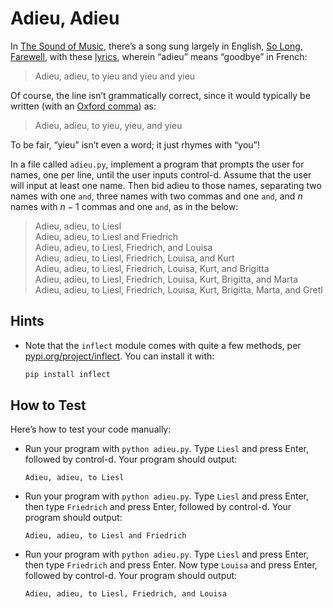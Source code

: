 # Adieu, Adieu

In [The Sound of Music](https://en.wikipedia.org/wiki/The_Sound_of_Music_(film)), there’s a song sung largely in English, [So Long, Farewell](https://www.youtube.com/watch?v=Qy9_lfjQopU), with these [lyrics](https://www.lyrics.com/lyric/3998488/Julie+Andrews/So+Long%2C+Farewell), wherein “adieu” means “goodbye” in French:

> Adieu, adieu, to yieu and yieu and yieu

Of course, the line isn’t grammatically correct, since it would typically be written (with an [Oxford comma](https://en.wikipedia.org/wiki/Serial_comma)) as:

> Adieu, adieu, to yieu, yieu, and yieu

To be fair, “yieu” isn’t even a word; it just rhymes with “you”!

In a file called `adieu.py`, implement a program that prompts the user for names, one per line, until the user inputs control-d. Assume that the user will input at least one name. Then bid adieu to those names, separating two names with one `and`, three names with two commas and one `and`, and $n$ names with $n-1$ commas and one `and`, as in the below:

> Adieu, adieu, to Liesl  
> Adieu, adieu, to Liesl and Friedrich  
> Adieu, adieu, to Liesl, Friedrich, and Louisa  
> Adieu, adieu, to Liesl, Friedrich, Louisa, and Kurt  
> Adieu, adieu, to Liesl, Friedrich, Louisa, Kurt, and Brigitta  
> Adieu, adieu, to Liesl, Friedrich, Louisa, Kurt, Brigitta, and Marta  
> Adieu, adieu, to Liesl, Friedrich, Louisa, Kurt, Brigitta, Marta, and Gretl

## Hints

- Note that the `inflect` module comes with quite a few methods, per [pypi.org/project/inflect](https://pypi.org/project/inflect/). You can install it with:

    ```bash
    pip install inflect
    ```

## How to Test

Here’s how to test your code manually:

- Run your program with `python adieu.py`. Type `Liesl` and press Enter, followed by control-d. Your program should output:

    ```
    Adieu, adieu, to Liesl 
    ```

- Run your program with `python adieu.py`. Type `Liesl` and press Enter, then type `Friedrich` and press Enter, followed by control-d. Your program should output:

    ```
    Adieu, adieu, to Liesl and Friedrich
    ```

- Run your program with `python adieu.py`. Type `Liesl` and press Enter, then type `Friedrich` and press Enter. Now type `Louisa` and press Enter, followed by control-d. Your program should output:

    ```
    Adieu, adieu, to Liesl, Friedrich, and Louisa
    ```
